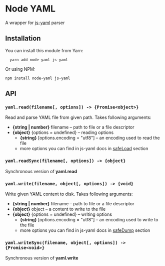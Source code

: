 # Node YAML

A wrapper for [js-yaml](https://github.com/nodeca/js-yaml) parser

## Installation

You can install this module from Yarn:

```
  yarn add node-yaml js-yaml
```

Or using NPM:

```
npm install node-yaml js-yaml
```

## API

### `yaml.read(filename[, options]) -> {Promise<object>}`

Read and parse YAML file from given path. Takes following arguments:

- **{string | number}** filename – path to file or a file descriptor
- **{object}** {options = undefined} – reading options
  + **{string}** [options.encoding = "utf8"] – an encoding used to read the file
  + more options you can find in js-yaml docs in [safeLoad](https://github.com/nodeca/js-yaml#safeload-string---options-) section

### `yaml.readSync(filename[, options]) -> {object}`

Synchronous version of **yaml.read**

### `yaml.write(filename, object[, options]) -> {void}`

Write given YAML content to disk. Takes following arguments:

- **{string | number}** filename – path to file or a file descriptor
- **{object}** object – a content to write to the file
- **{object}** {options = undefined} – writing options
  + **{string}** [options.encoding = "utf8"] – an encoding used to write to the file
  + more options you can find in js-yaml docs in [safeDump](https://github.com/nodeca/js-yaml#safedump-object---options-) section

### `yaml.writeSync(filename, object[, options]) -> {Promise<void>}`

Synchronous version of **yaml.write**
